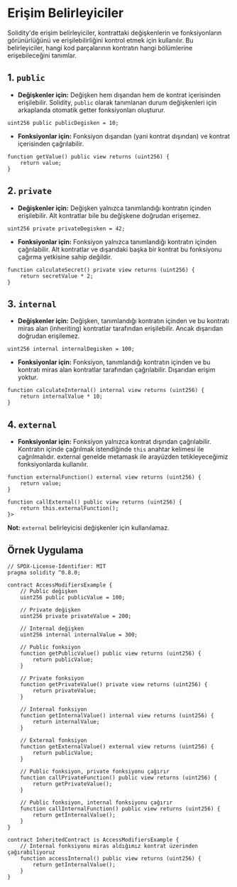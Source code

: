 # Erişim Belirleyiciler

Solidity'de erişim belirleyiciler, kontrattaki değişkenlerin ve fonksiyonların görünürlüğünü ve erişilebilirliğini kontrol etmek için kullanılır. Bu belirleyiciler, hangi kod parçalarının kontratın hangi bölümlerine erişebileceğini tanımlar.

## 1. `public`

* **Değişkenler için:** Değişken hem dışarıdan hem de kontrat içerisinden erişilebilir. Solidity, `public` olarak tanımlanan durum değişkenleri için arkaplanda otomatik getter fonksiyonları oluşturur.

```solidity
uint256 public publicDegisken = 10;
```

* **Fonksiyonlar için:** Fonksiyon dışarıdan (yani kontrat dışından) ve kontrat içerisinden çağrılabilir.

```solidity
function getValue() public view returns (uint256) {
    return value;
}
```

## 2. `private`

* **Değişkenler için:** Değişken yalnızca tanımlandığı kontratın içinden erişilebilir. Alt kontratlar bile bu değişkene doğrudan erişemez.

```solidity
uint256 private privateDegisken = 42;
```

* **Fonksiyonlar için:** Fonksiyon yalnızca tanımlandığı kontratın içinden çağrılabilir. Alt kontratlar ve dışarıdaki başka bir kontrat bu fonksiyonu çağırma yetkisine sahip değildir.

```solidity
function calculateSecret() private view returns (uint256) {
    return secretValue * 2;
}
```

## **3. `internal`**

* **Değişkenler için:** Değişken, tanımlandığı kontratın içinden ve bu kontratı miras alan (inheriting) kontratlar tarafından erişilebilir. Ancak dışarıdan doğrudan erişilemez.

```solidity
uint256 internal internalDegisken = 100;
```

* **Fonksiyonlar için:** Fonksiyon, tanımlandığı kontratın içinden ve bu kontratı miras alan kontratlar tarafından çağrılabilir. Dışarıdan erişim yoktur.

```solidity
function calculateInternal() internal view returns (uint256) {
    return internalValue * 10;
}
```

## **4. `external`**

* **Fonksiyonlar için:** Fonksiyon yalnızca kontrat dışından çağrılabilir. Kontratın içinde çağrılmak istendiğinde `this` anahtar kelimesi ile çağrılmalıdır. external genelde metamask ile arayüzden tetikleyeceğimiz fonksiyonlarda kullanılır.

```solidity
function externalFunction() external view returns (uint256) {
    return value;
}

function callExternal() public view returns (uint256) {
    return this.externalFunction();
}>
```

**Not:** `external` belirleyicisi değişkenler için kullanılamaz.

## Örnek Uygulama

```solidity
// SPDX-License-Identifier: MIT
pragma solidity ^0.8.0;

contract AccessModifiersExample {
    // Public değişken
    uint256 public publicValue = 100;

    // Private değişken
    uint256 private privateValue = 200;

    // Internal değişken
    uint256 internal internalValue = 300;

    // Public fonksiyon
    function getPublicValue() public view returns (uint256) {
        return publicValue;
    }

    // Private fonksiyon
    function getPrivateValue() private view returns (uint256) {
        return privateValue;
    }

    // Internal fonksiyon
    function getInternalValue() internal view returns (uint256) {
        return internalValue;
    }

    // External fonksiyon
    function getExternalValue() external view returns (uint256) {
        return publicValue;
    }

    // Public fonksiyon, private fonksiyonu çağırır
    function callPrivateFunction() public view returns (uint256) {
        return getPrivateValue();
    }

    // Public fonksiyon, internal fonksiyonu çağırır
    function callInternalFunction() public view returns (uint256) {
        return getInternalValue();
    }
}

contract InheritedContract is AccessModifiersExample {
    // Internal fonksiyonu miras aldığımız kontrat üzerinden çağırabiliyoruz
    function accessInternal() public view returns (uint256) {
        return getInternalValue();
    }
}
```
